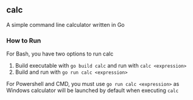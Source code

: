 ## calc
A simple command line calculator written in Go

### How to Run
For Bash, you have two options to run calc
1. Build executable with `go build calc` and run with `calc <expression>`
2. Build and run with `go run calc <expression>`

For Powershell and CMD, you must use `go run calc <expression>` as Windows calculator will be launched by default
when executing `calc` 